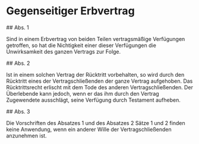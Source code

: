 # Gegenseitiger Erbvertrag



\#\# Abs. 1

 Sind in einem Erbvertrag von beiden Teilen vertragsmäßige Verfügungen getroffen, so hat die Nichtigkeit einer dieser Verfügungen die Unwirksamkeit des ganzen Vertrags zur Folge.

\#\# Abs. 2

 Ist in einem solchen Vertrag der Rücktritt vorbehalten, so wird durch den Rücktritt eines der Vertragschließenden der ganze Vertrag aufgehoben. Das Rücktrittsrecht erlischt mit dem Tode des anderen Vertragschließenden. Der Überlebende kann jedoch, wenn er das ihm durch den Vertrag Zugewendete ausschlägt, seine Verfügung durch Testament aufheben.

\#\# Abs. 3

 Die Vorschriften des Absatzes 1 und des Absatzes 2 Sätze 1 und 2 finden keine Anwendung, wenn ein anderer Wille der Vertragschließenden anzunehmen ist. 

